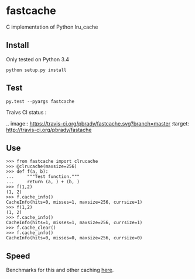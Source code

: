 fastcache
=========

C implementation of Python lru_cache 

Install
-------
Only tested on Python 3.4

`python setup.py install`

Test
----

`py.test --pyargs fastcache`

Traivs CI status :

.. image:: https://travis-ci.org/pbrady/fastcache.svg?branch=master
    :target: http://travis-ci.org/pbrady/fastache

Use
---

    >>> from fastcache import clrucache
    >>> @clrucache(maxsize=256)
    >>> def f(a, b):
    ...     """Test function."""
    ...     return (a, ) + (b, )
    >>> f(1,2)
    (1, 2)
    >>> f.cache_info()
    CacheInfo(hits=0, misses=1, maxsize=256, currsize=1)
    >>> f(1,2)
    (1, 2)
    >>> f.cache_info()
    CacheInfo(hits=1, misses=1, maxsize=256, currsize=1)
    >>> f.cache_clear()
    >>> f.cache_info()
    CacheInfo(hits=0, misses=0, maxsize=256, currsize=0)

Speed
-----
Benchmarks for this and other caching [here](http://nbviewer.ipython.org/gist/pbrady/916495198910e7d7c713/Benchmark.ipynb).
